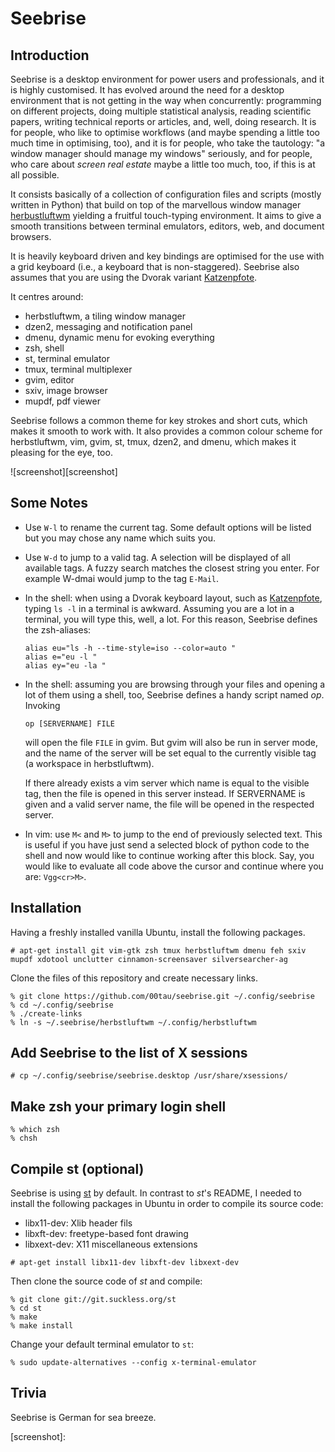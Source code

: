 Seebrise
========

Introduction
------------

Seebrise is a desktop environment for power users and professionals, and
it is highly customised. It has evolved around the need for a desktop
environment that is not getting in the way when concurrently:
programming on different projects, doing multiple statistical analysis,
reading scientific papers, writing technical reports or articles, and,
well, doing research. It is for people, who like to optimise workflows
(and maybe spending a little too much time in optimising, too), and it
is for people, who take the tautology: "a window manager should manage
my windows" seriously, and for people, who care about *screen real
estate* maybe a little too much, too, if this is at all possible.

It consists basically of a collection of configuration files and scripts
(mostly written in Python) that build on top of the marvellous window
manager [herbustluftwm](http://www.herbstluftwm.org/) yielding a
fruitful touch-typing environment.  It aims to give a smooth transitions
between terminal emulators, editors, web, and document browsers.

It is heavily keyboard driven and key bindings are optimised for the use
with a grid keyboard (i.e., a keyboard that is non-staggered).  Seebrise
also assumes that you are using the Dvorak variant
[Katzenpfote](http://00tau.github.io/katzenpfote/).

It centres around:

* herbstluftwm,
    a tiling window manager
* dzen2,
    messaging and notification panel
* dmenu,
    dynamic menu for evoking everything
* zsh,
    shell
* st,
    terminal emulator
* tmux,
    terminal multiplexer
* gvim,
    editor
* sxiv,
    image browser
* mupdf,
    pdf viewer

Seebrise follows a common theme for key strokes and short cuts, which
makes it smooth to work with.  It also provides a common colour scheme
for herbstluftwm, vim, gvim, st, tmux, dzen2, and dmenu, which makes it
pleasing for the eye, too.

![screenshot][screenshot]

Some Notes
----------

* Use `W-l` to rename the current tag.  Some default options will be
  listed but you may chose any name which suits you.

* Use `W-d` to jump to a valid tag. A selection will be displayed of all
  available tags. A fuzzy search matches the closest string you enter.
  For example W-dmai would jump to the tag `E-Mail`.

* In the shell: when using a Dvorak keyboard layout, such as
  [Katzenpfote](http://00tau.github.io/katzenpfote/), typing `ls -l` in
  a terminal is awkward. Assuming you are a lot in a terminal, you will
  type this, well, a lot.  For this reason, Seebrise defines the
  zsh-aliases:

    ```
    alias eu="ls -h --time-style=iso --color=auto "
    alias e="eu -l "
    alias ey="eu -la "
    ```

* In the shell: assuming you are browsing through your files and opening
  a lot of them using a shell, too, Seebrise defines a handy script
  named *op*.  Invoking

    ```
    op [SERVERNAME] FILE
    ```

  will open the file `FILE` in gvim.  But gvim will also be run in
  server mode, and the name of the server will be set equal to the
  currently visible tag (a workspace in herbstluftwm).

  If there already exists a vim server which name is equal to the
  visible tag, then the file is opened in this server instead.  If
  SERVERNAME is given and a valid server name, the file will be opened
  in the respected server.

* In vim: use `M<` and `M>` to jump to the end of previously selected
  text.  This is useful if you have just send a selected block of python
  code to the shell and now would like to continue working after this
  block.  Say, you would like to evaluate all code above the cursor and
  continue where you are: `Vgg<cr>M>`.

Installation
------------

Having a freshly installed vanilla Ubuntu, install the following
packages.

```
# apt-get install git vim-gtk zsh tmux herbstluftwm dmenu feh sxiv mupdf xdotool unclutter cinnamon-screensaver silversearcher-ag
```

Clone the files of this repository and create necessary links.

```
% git clone https://github.com/00tau/seebrise.git ~/.config/seebrise
% cd ~/.config/seebrise
% ./create-links
% ln -s ~/.seebrise/herbstluftwm ~/.config/herbstluftwm
```

Add Seebrise to the list of X sessions
--------------------------------------

```
# cp ~/.config/seebrise/seebrise.desktop /usr/share/xsessions/
```

Make zsh your primary login shell
---------------------------------

```
% which zsh
% chsh
```

Compile st (optional)
---------------------

Seebrise is using [st](http://st.suckless.org/) by default. In contrast
to *st*'s README, I needed to install the following packages in Ubuntu
in order to compile its source code:

* libx11-dev: Xlib header fils
* libxft-dev: freetype-based font drawing
* libxext-dev: X11 miscellaneous extensions

```
# apt-get install libx11-dev libxft-dev libxext-dev
```

Then clone the source code of *st* and compile:

```
% git clone git://git.suckless.org/st
% cd st
% make
% make install
```

Change your default terminal emulator to `st`:

```
% sudo update-alternatives --config x-terminal-emulator
```

Trivia
------

Seebrise is German for sea breeze.

[screenshot]:
